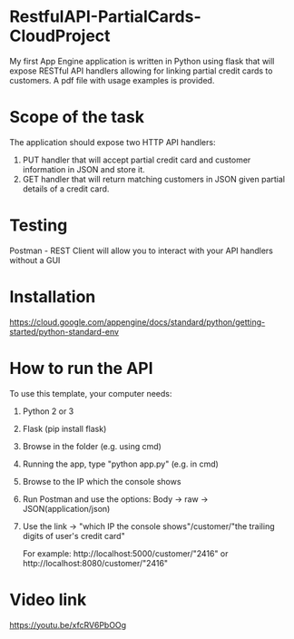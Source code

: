 # RestfulAPI-PartialCards-CloudProject
My first App Engine application is written in Python using flask that will expose RESTful API handlers allowing for linking partial credit cards to customers. A pdf file with usage examples is provided.

# Scope of the task
The application should expose two HTTP API handlers:
1. PUT handler that will accept partial credit card and customer information in JSON and store it.
2. GET handler that will return matching customers in JSON given partial details of a credit card.

# Testing
Postman - REST Client will allow you to interact with your API handlers without a GUI

# Installation

https://cloud.google.com/appengine/docs/standard/python/getting-started/python-standard-env

# How to run the API
To use this template, your computer needs:

1. Python 2 or 3
2. Flask (pip install flask)
3. Browse in the folder (e.g. using cmd)
4. Running the app, type "python app.py" (e.g. in cmd)
5. Browse to the IP which the console shows
6. Run Postman and use the options: Body -> raw -> JSON(application/json)
7. Use the link -> "which IP the console shows"/customer/"the trailing digits of user's credit card"

   For example: http://localhost:5000/customer/"2416" or http://localhost:8080/customer/"2416"


# Video link
https://youtu.be/xfcRV6PbOOg

